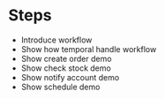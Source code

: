 # Steps
* Introduce workflow
* Show how temporal handle workflow
* Show create order demo
* Show check stock demo
* Show notify account demo
* Show schedule demo




